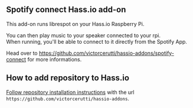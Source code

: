 Spotify connect Hass.io add-on
--------------------------

This add-on runs librespot on your Hass.io Raspberry Pi.

You can then play music to your speaker connected to your rpi.  
When running, you'll be able to connect to it directly from the Spotify App.

Head over to https://github.com/victorcerutti/hassio-addons/spotify-connect for more informations.


## How to add repository to Hass.io

[Follow repository installation instructions](https://home-assistant.io/hassio/installing_third_party_addons/) with the url `https://github.com/victorcerutti/hassio-addons`.
